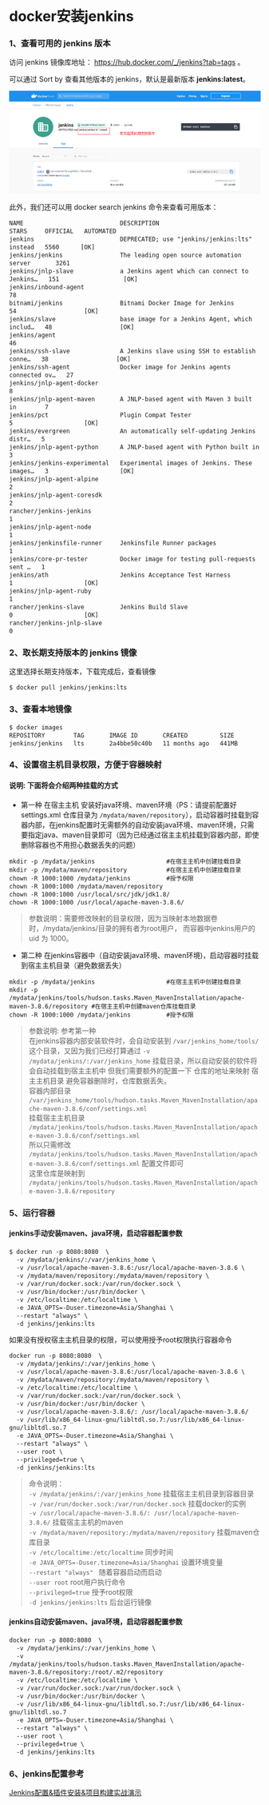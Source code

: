 # docker安装jenkins

### 1、查看可用的 jenkins 版本

访问 jenkins 镜像库地址：  https://hub.docker.com/_/jenkins?tab=tags 。

可以通过 Sort by 查看其他版本的 jenkins，默认是最新版本 **jenkins:latest**。

![](./assets/jenkins_Snipaste_2022-10-30_17-04-50.png)

此外，我们还可以用 docker search jenkins 命令来查看可用版本：

```
NAME                           DESCRIPTION                                     STARS     OFFICIAL   AUTOMATED
jenkins                        DEPRECATED; use "jenkins/jenkins:lts" instead   5560      [OK]
jenkins/jenkins                The leading open source automation server       3261
jenkins/jnlp-slave             a Jenkins agent which can connect to Jenkins…   151                  [OK]
jenkins/inbound-agent                                                          78
bitnami/jenkins                Bitnami Docker Image for Jenkins                54                   [OK]
jenkins/slave                  base image for a Jenkins Agent, which includ…   48                   [OK]
jenkins/agent                                                                  46
jenkins/ssh-slave              A Jenkins slave using SSH to establish conne…   38                   [OK]
jenkins/ssh-agent              Docker image for Jenkins agents connected ov…   27
jenkins/jnlp-agent-docker                                                      8
jenkins/jnlp-agent-maven       A JNLP-based agent with Maven 3 built in        7
jenkins/pct                    Plugin Compat Tester                            5                    [OK]
jenkins/evergreen              An automatically self-updating Jenkins distr…   5
jenkins/jnlp-agent-python      A JNLP-based agent with Python built in         3
jenkins/jenkins-experimental   Experimental images of Jenkins. These images…   3                    [OK]
jenkins/jnlp-agent-alpine                                                      2
jenkins/jnlp-agent-coresdk                                                     2
rancher/jenkins-jenkins                                                        1
jenkins/jnlp-agent-node                                                        1
jenkins/jenkinsfile-runner     Jenkinsfile Runner packages                     1
jenkins/core-pr-tester         Docker image for testing pull-requests sent …   1
jenkins/ath                    Jenkins Acceptance Test Harness                 1                    [OK]
jenkins/jnlp-agent-ruby                                                        1
rancher/jenkins-slave          Jenkins Build Slave                             0                    [OK]
rancher/jenkins-jnlp-slave                                                     0

```

### 2、取长期支持版本的 jenkins 镜像

这里选择长期支持版本，下载完成后，查看镜像

```
$ docker pull jenkins/jenkins:lts
```

### 3、查看本地镜像

```
$ docker images
REPOSITORY        TAG       IMAGE ID       CREATED         SIZE
jenkins/jenkins   lts       2a4bbe50c40b   11 months ago   441MB
```

### 4、设置宿主机目录权限，方便于容器映射

#### 说明: 下面将会介绍两种挂载的方式

* 第一种 在宿主主机 安装好java环境、maven环境（PS：请提前配置好settings.xml 仓库目录为 `/mydata/maven/repository`），启动容器时挂载到容器内部，在jenkins配置时无需额外的自动安装java环境、maven环境，只需要指定java、maven目录即可（因为已经通过宿主主机挂载到容器内部，即使删除容器也不用担心数据丢失的问题）

```
mkdir -p /mydata/jenkins                    #在宿主主机中创建挂载目录
mkdir -p /mydata/maven/repository           #在宿主主机中创建挂载目录
chown -R 1000:1000 /mydata/jenkins          #授予权限
chown -R 1000:1000 /mydata/maven/repository
chown -R 1000:1000 /usr/local/src/jdk/jdk1.8/
chown -R 1000:1000 /usr/local/apache-maven-3.8.6/
```


> 参数说明：需要修改映射的目录权限，因为当映射本地数据卷时，/mydata/jenkins/目录的拥有者为root用户，
> 而容器中jenkins用户的 uid 为 1000。

* 第二种 在jenkins容器中（自动安装java环境、maven环境)，启动容器时挂载到宿主主机目录（避免数据丢失）

```
mkdir -p /mydata/jenkins                    #在宿主主机中创建挂载目录
mkdir -p /mydata/jenkins/tools/hudson.tasks.Maven_MavenInstallation/apache-maven-3.8.6/repository #在宿主主机中创建maven仓库挂载目录
chown -R 1000:1000 /mydata/jenkins          #授予权限
```
> 参数说明: 参考第一种  
> 在jenkins容器内部安装软件时，会自动安装到 `/var/jenkins_home/tools/` 这个目录，又因为我们已经打算通过 `-v /mydata/jenkins/:/var/jenkins_home` 挂载目录，所以自动安装的软件将会自动挂载到宿主主机中
> 但我们需要额外的配置一下 仓库的地址来映射 宿主主机目录 避免容器删除时，仓库数据丢失。  
> 容器内部目录 `/var/jenkins_home/tools/hudson.tasks.Maven_MavenInstallation/apache-maven-3.8.6/conf/settings.xml`  
> 挂载宿主主机目录 `/mydata/jenkins/tools/hudson.tasks.Maven_MavenInstallation/apache-maven-3.8.6/conf/settings.xml`  
> 所以只需修改 `/mydata/jenkins/tools/hudson.tasks.Maven_MavenInstallation/apache-maven-3.8.6/conf/settings.xml` 配置文件即可  
> 这里仓库是映射到 `/mydata/jenkins/tools/hudson.tasks.Maven_MavenInstallation/apache-maven-3.8.6/repository`

### 5、运行容器

#### jenkins手动安装maven、java环境，启动容器配置参数

```
$ docker run -p 8080:8080  \
  -v /mydata/jenkins/:/var/jenkins_home \
  -v /usr/local/apache-maven-3.8.6:/usr/local/apache-maven-3.8.6 \
  -v /mydata/maven/repository:/mydata/maven/repository \
  -v /var/run/docker.sock:/var/run/docker.sock \
  -v /usr/bin/docker:/usr/bin/docker \
  -v /etc/localtime:/etc/localtime \
  -e JAVA_OPTS=-Duser.timezone=Asia/Shanghai \
  --restart "always" \
  -d jenkins/jenkins:lts
```

如果没有授权宿主主机目录的权限，可以使用授予root权限执行容器命令

```docker
docker run -p 8080:8080  \
  -v /mydata/jenkins/:/var/jenkins_home \
  -v /usr/local/apache-maven-3.8.6:/usr/local/apache-maven-3.8.6 \
  -v /mydata/maven/repository:/mydata/maven/repository \
  -v /etc/localtime:/etc/localtime \
  -v /var/run/docker.sock:/var/run/docker.sock \
  -v /usr/bin/docker:/usr/bin/docker \
  -v /usr/local/apache-maven-3.8.6/: /usr/local/apache-maven-3.8.6/
  -v /usr/lib/x86_64-linux-gnu/libltdl.so.7:/usr/lib/x86_64-linux-gnu/libltdl.so.7
  -e JAVA_OPTS=-Duser.timezone=Asia/Shanghai \
  --restart "always" \
  --user root \
  --privileged=true \
  -d jenkins/jenkins:lts
```

> 命令说明：  
> `-v /mydata/jenkins/:/var/jenkins_home` 挂载宿主主机目录到容器目录  
> `-v /var/run/docker.sock:/var/run/docker.sock`  挂载docker的实例  
> `-v /usr/local/apache-maven-3.8.6/: /usr/local/apache-maven-3.8.6/` 挂载宿主主机的maven  
> `-v /mydata/maven/repository:/mydata/maven/repository` 挂载maven仓库目录  
> `-v /etc/localtime:/etc/localtime` 同步时间  
> `-e JAVA_OPTS=-Duser.timezone=Asia/Shanghai` 设置环境变量  
> `--restart "always" ` 随着容器启动而启动  
> `--user root` root用户执行命令  
> `--privileged=true` 授予root权限  
> `-d jenkins/jenkins:lts` 后台运行镜像  


#### jenkins自动安装maven、java环境，启动容器配置参数

```docker
docker run -p 8080:8080  \
  -v /mydata/jenkins/:/var/jenkins_home \
  -v /mydata/jenkins/tools/hudson.tasks.Maven_MavenInstallation/apache-maven-3.8.6/repository:/root/.m2/repository
  -v /etc/localtime:/etc/localtime \
  -v /var/run/docker.sock:/var/run/docker.sock \
  -v /usr/bin/docker:/usr/bin/docker \
  -v /usr/lib/x86_64-linux-gnu/libltdl.so.7:/usr/lib/x86_64-linux-gnu/libltdl.so.7
  -e JAVA_OPTS=-Duser.timezone=Asia/Shanghai \
  --restart "always" \
  --user root \
  --privileged=true \
  -d jenkins/jenkins:lts
```


### 6、jenkins配置参考

[Jenkins配置&插件安装&项目构建实战演示](https://github.com/tuonioooo/engineering-management/blob/master/jenkins-ji-cheng/Jenkins%E9%85%8D%E7%BD%AE&%E6%8F%92%E4%BB%B6%E5%AE%89%E8%A3%85&%E9%A1%B9%E7%9B%AE%E6%9E%84%E5%BB%BA%E5%AE%9E%E6%88%98%E6%BC%94%E7%A4%BA.md)





